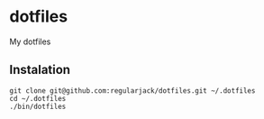 dotfiles
========

My dotfiles

## Instalation

    git clone git@github.com:regularjack/dotfiles.git ~/.dotfiles
    cd ~/.dotfiles
    ./bin/dotfiles
